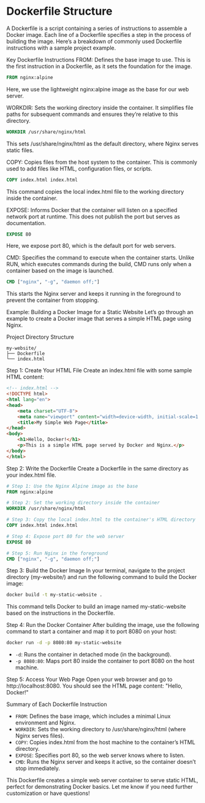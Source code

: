 
# Dockerfile Structure

A Dockerfile is a script containing a series of instructions to assemble a Docker image. Each line of a Dockerfile specifies a step in the process of building the image. Here’s a breakdown of commonly used Dockerfile instructions with a sample project example.

Key Dockerfile Instructions
FROM: Defines the base image to use. This is the first instruction in a Dockerfile, as it sets the foundation for the image.

```dockerfile
FROM nginx:alpine
```
Here, we use the lightweight nginx:alpine image as the base for our web server.

WORKDIR: Sets the working directory inside the container. It simplifies file paths for subsequent commands and ensures they’re relative to this directory.

```dockerfile
WORKDIR /usr/share/nginx/html
```
This sets /usr/share/nginx/html as the default directory, where Nginx serves static files.

COPY: Copies files from the host system to the container. This is commonly used to add files like HTML, configuration files, or scripts.

```dockerfile
COPY index.html index.html
```
This command copies the local index.html file to the working directory inside the container.

EXPOSE: Informs Docker that the container will listen on a specified network port at runtime. This does not publish the port but serves as documentation.

```dockerfile
EXPOSE 80
```
Here, we expose port 80, which is the default port for web servers.

CMD: Specifies the command to execute when the container starts. Unlike RUN, which executes commands during the build, CMD runs only when a container based on the image is launched.

```dockerfile
CMD ["nginx", "-g", "daemon off;"]
```
This starts the Nginx server and keeps it running in the foreground to prevent the container from stopping.

Example: Building a Docker Image for a Static Website
Let’s go through an example to create a Docker image that serves a simple HTML page using Nginx.

Project Directory Structure
```plaintext
my-website/
├── Dockerfile
└── index.html
```

Step 1: Create Your HTML File
Create an index.html file with some sample HTML content:

```html
<!-- index.html -->
<!DOCTYPE html>
<html lang="en">
<head>
    <meta charset="UTF-8">
    <meta name="viewport" content="width=device-width, initial-scale=1.0">
    <title>My Simple Web Page</title>
</head>
<body>
    <h1>Hello, Docker!</h1>
    <p>This is a simple HTML page served by Docker and Nginx.</p>
</body>
</html>
```

Step 2: Write the Dockerfile
Create a Dockerfile in the same directory as your index.html file.

```dockerfile
# Step 1: Use the Nginx Alpine image as the base
FROM nginx:alpine

# Step 2: Set the working directory inside the container
WORKDIR /usr/share/nginx/html

# Step 3: Copy the local index.html to the container's HTML directory
COPY index.html index.html

# Step 4: Expose port 80 for the web server
EXPOSE 80

# Step 5: Run Nginx in the foreground
CMD ["nginx", "-g", "daemon off;"]
```

Step 3: Build the Docker Image
In your terminal, navigate to the project directory (my-website/) and run the following command to build the Docker image:

```bash
docker build -t my-static-website .
```
This command tells Docker to build an image named my-static-website based on the instructions in the Dockerfile.

Step 4: Run the Docker Container
After building the image, use the following command to start a container and map it to port 8080 on your host:

```bash
docker run -d -p 8080:80 my-static-website
```
- `-d`: Runs the container in detached mode (in the background).
- `-p 8080:80`: Maps port 80 inside the container to port 8080 on the host machine.

Step 5: Access Your Web Page
Open your web browser and go to http://localhost:8080. You should see the HTML page content: "Hello, Docker!"

Summary of Each Dockerfile Instruction
- `FROM`: Defines the base image, which includes a minimal Linux environment and Nginx.
- `WORKDIR`: Sets the working directory to /usr/share/nginx/html (where Nginx serves files).
- `COPY`: Copies index.html from the host machine to the container’s HTML directory.
- `EXPOSE`: Specifies port 80, so the web server knows where to listen.
- `CMD`: Runs the Nginx server and keeps it active, so the container doesn’t stop immediately.

This Dockerfile creates a simple web server container to serve static HTML, perfect for demonstrating Docker basics. Let me know if you need further customization or have questions!
